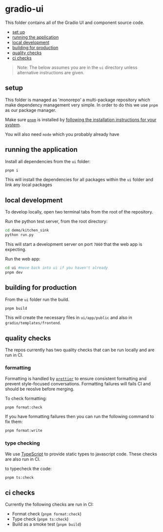 # gradio-ui

This folder contains all of the Gradio UI and component source code.

- [set up](#setup)
- [running the application](#running-the-application)
- [local development](#local-development)
- [building for production](#building-for-production)
- [quality checks](#quality-checks)
- [ci checks](#ci-checks)

> Note: The below assumes you are in the `ui` directory unless alternative instructions are given.

## setup

This folder is managed as 'monorepo' a multi-package repository which make dependency management very simple. In order to do this we use `pnpm` as our package manager.

Make sure [`pnpm`](https://pnpm.io/) is installed by [following the installation instructions for your system](https://pnpm.io/installation).

You will also need `node` which you probably already have

## running the application

Install all dependencies from the `ui` folder:

```bash
pnpm i
```

This will install the dependencies for all packages within the `ui` folder and link any local packages

## local development

To develop locally, open two terminal tabs from the root of the repository.

Run the python test server, from the root directory:

```bash
cd demo/kitchen_sink
python run.py
```

This will start a development server on port `7860` that the web app is expecting.

Run the web app:

```bash
cd ui #move back into ui if you haven't already
pnpm dev
```

## building for production

From the `ui` folder run the build.

```bash
pnpm build
```

This will create the necessary files in `ui/app/public` and also in `gradio/templates/frontend`.

## quality checks

The repos currently has two quality checks that can be run locally and are run in CI.

### formatting

Formatting is handled by [`prettier`](https://prettier.io/) to ensure consistent formatting and prevent style-focused conversations. Formatting failures will fails CI and should be reoslve before merging.

To check formatting:

```bash
pnpm format:check
```

If you have formatting failures then you can run the following command to fix them:

```bash
pnpm format:write
```

### type checking

We use [TypeScript](https://www.typescriptlang.org/) to provide static types to javascript code. These checks are also run in CI.

to typecheck the code:

```bash
pnpm ts:check
```

## ci checks

Currently the following checks are run in CI:

- Format check (`pnpm format:check`)
- Type check (`pnpm ts:check`)
- Build as a smoke test (`pnpm build`)
